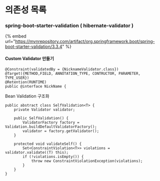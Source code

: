 # 의존성 목록



### **spring-boot-starter-validation ( hibernate-validator )**

{% embed url="https://mvnrepository.com/artifact/org.springframework.boot/spring-boot-starter-validation/3.3.4" %}

#### Custom Validator 만들기

```
@Constraint(validatedBy = {NicknameValidator.class})
@Target({METHOD,FIELD, ANNOTATION_TYPE, CONTRUCTOR, PARAMETER, TYPE_USER})
@Retention(RUNTIME)
public @interface NickName {
```

Bean Validation 구조화

```
public abstract class SelfValidation<T> {
    private Validator validator;

    public SelfValidation() {
        ValidatorFactory factory = Validation.buildDefaultValidatorFactory();
        validator = factory.getValidator();
    }

    protected void validateSelf() {
        Set<ConstraintViolation<T>> violations = validator.validate((T) this);
        if (!violations.isEmpty()) {
            throw new ConstraintViolationException(violations);
        }
    }
}
```
